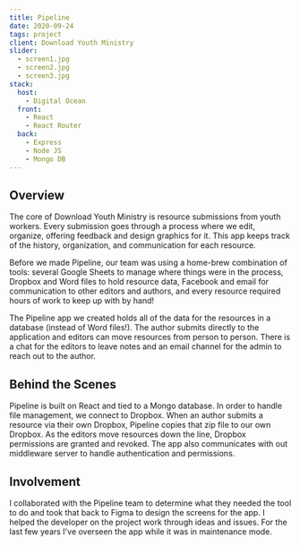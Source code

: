 ```yaml
---
title: Pipeline
date: 2020-09-24
tags: project
client: Download Youth Ministry
slider:
  - screen1.jpg
  - screen2.jpg
  - screen3.jpg
stack:
  host:
    - Digital Ocean
  front:
    - React
    - React Router
  back:
    - Express
    - Node JS
    - Mongo DB
---
```


## Overview

The core of Download Youth Ministry is resource submissions from youth workers. Every submission goes through a process where we edit, organize, offering feedback and design graphics for it. This app keeps track of the history, organization, and communication for each resource.

Before we made Pipeline, our team was using a home-brew combination of tools: several Google Sheets to manage where things were in the process, Dropbox and Word files to hold resource data, Facebook and email for communication to other editors and authors, and every resource required hours of work to keep up with by hand!

The Pipeline app we created holds all of the data for the resources in a database (instead of Word files!). The author submits directly to the application and editors can move resources from person to person. There is a chat for the editors to leave notes and an email channel for the admin to reach out to the author.

## Behind the Scenes

Pipeline is built on React and tied to a Mongo database. In order to handle file management, we connect to Dropbox. When an author submits a resource via their own Dropbox, Pipeline copies that zip file to our own Dropbox. As the editors move resources down the line, Dropbox permissions are granted and revoked. The app also communicates with out middleware server to handle authentication and permissions.

## Involvement

I collaborated with the Pipeline team to determine what they needed the tool to do and took that back to Figma to design the screens for the app. I helped the developer on the project work through ideas and issues. For the last few years I've overseen the app while it was in maintenance mode.
